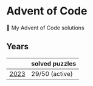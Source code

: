 # Advent of Code

🎄 My Advent of Code solutions

## Years

|                 | solved puzzles |
| --------------- | -------------- |
| [2023](./2023/) | 29/50 (active) |
